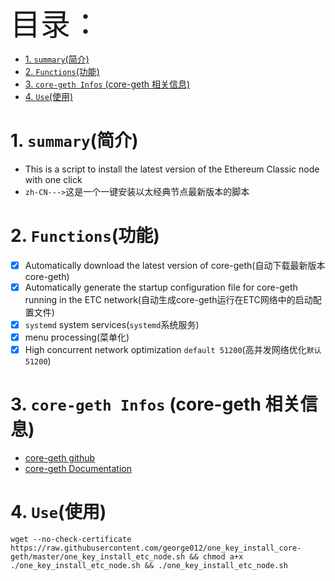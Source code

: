 <font size=20>目录：</font>
<!-- TOC -->

- [1. `summary`(简介)](#1-summary简介)
- [2. `Functions`(功能)](#2-functions功能)
- [3. `core-geth Infos` (core-geth 相关信息)](#3-core-geth-infos-core-geth-相关信息)
- [4. `Use`(使用)](#4-use使用)

<!-- /TOC -->

# 1. `summary`(简介)
* This is a script to install the latest version of the Ethereum Classic node with one click
* `zh-CN--->`这是一个一键安装以太经典节点最新版本的脚本

# 2. `Functions`(功能)
- [x] Automatically download the latest version of core-geth(自动下载最新版本core-geth)
- [x] Automatically generate the startup configuration file for core-geth running in the ETC network(自动生成core-geth运行在ETC网络中的启动配置文件)
- [x] `systemd` system services(`systemd`系统服务)
- [x] menu processing(菜单化)
- [x] High concurrent network optimization `default 51200`(高并发网络优化`默认51200`)

# 3. `core-geth Infos` (core-geth 相关信息)
* [core-geth github](https://github.com/etclabscore/core-geth)
* [core-geth Documentation](https://etclabscore.github.io/core-geth/)

# 4. `Use`(使用)
```wget --no-check-certificate https://raw.githubusercontent.com/george012/one_key_install_core-geth/master/one_key_install_etc_node.sh && chmod a+x ./one_key_install_etc_node.sh && ./one_key_install_etc_node.sh```

